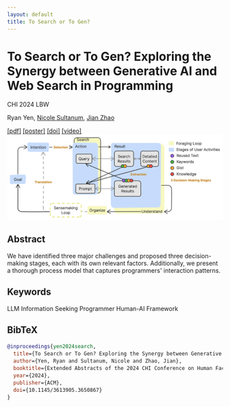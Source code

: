```yaml
---
layout: default
title: To Search or To Gen?
---
```


# To Search or To Gen? Exploring the Synergy between Generative AI and Web Search in Programming

<div class="publication-meta">
  <p class="conference">CHI 2024 LBW</p>
  <p class="authors">
    <span class="author-self">Ryan Yen</span>, 
    <a href="https://nicksultanum.github.io/web/" target="_blank">Nicole Sultanum</a>, 
    <a href="https://www.jeffjianzhao.com/" target="_blank">Jian Zhao</a>
  </p>
  <div class="publication-links">
    <a href="/assets/papers/SearchNGen.pdf" target="_blank">[pdf]</a>
    <a href="/assets/papers/SearchGen_poster.pdf" target="_blank">[poster]</a>
    <a href="https://doi.org/10.1145/3613905.3650867" target="_blank">[doi]</a>
    <a href="https://www.youtube.com/watch?v=PQ8wmIQ6iNk" target="_blank">[video]</a>
  </div>
</div>

<div class="publication-image">
  <img src="/assets/images/papers/searchngen.png" alt="To Search or To Gen? Exploring the Synergy between Generative AI and Web Search in Programming" />
</div>

## Abstract

We have identified three major challenges and proposed three decision-making stages, each with its own relevant factors. Additionally, we present a thorough process model that captures programmers' interaction patterns.

## Keywords

<div class="keywords">
  <span class="keyword">LLM</span>
  <span class="keyword">Information Seeking</span>
  <span class="keyword">Programmer</span>
  <span class="keyword research-line">Human-AI</span>
  <span class="keyword contribution">Framework</span>
</div>

## BibTeX

```bibtex
@inproceedings{yen2024search,
  title={To Search or To Gen? Exploring the Synergy between Generative AI and Web Search in Programming},
  author={Yen, Ryan and Sultanum, Nicole and Zhao, Jian},
  booktitle={Extended Abstracts of the 2024 CHI Conference on Human Factors in Computing Systems},
  year={2024},
  publisher={ACM},
  doi={10.1145/3613905.3650867}
}
``` 
